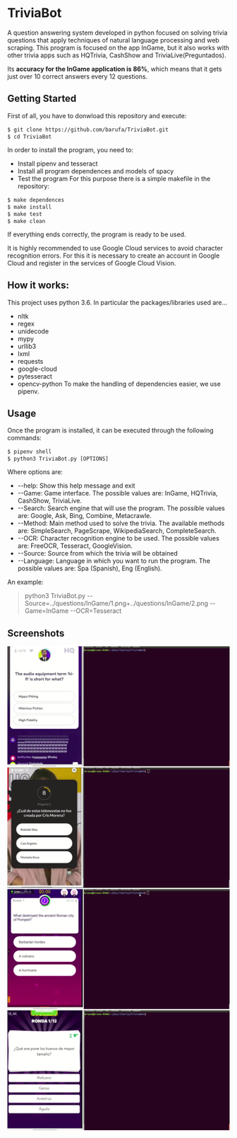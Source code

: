 # TriviaBot

A question answering system developed in python focused on solving trivia questions that apply techniques of natural language processing and web scraping.
This program is focused on the app InGame, but it also works with other trivia apps such as HQTrivia, CashShow and TriviaLive(Preguntados).

Its **accuracy for the InGame application is 86%**, which means that it gets just over 10 correct answers every 12 questions.

## Getting Started

First of all, you have to donwload this repository and execute:
```
$ git clone https://github.com/barufa/TriviaBot.git
$ cd TriviaBot
```
In order to install the program, you need to:
* Install pipenv and tesseract
* Install all program dependences and models of spacy
* Test the program
For this purpose there is a simple makefile in the repository:
```
$ make dependences
$ make install
$ make test
$ make clean
```
If everything ends correctly, the program is ready to be used.

It is highly recommended to use Google Cloud services to avoid character recognition errors.
For this it is necessary to create an account in Google Cloud and register in the services of Google Cloud Vision.

## How it works:

This project uses python 3.6. In particular the packages/libraries used are...
* nltk
* regex
* unidecode
* mypy
* urllib3
* lxml
* requests
* google-cloud
* pytesseract
* opencv-python
To make the handling of dependencies easier, we use pipenv.

## Usage

Once the program is installed, it can be executed through the following commands:
```
$ pipenv shell
$ python3 TriviaBot.py [OPTIONS]
```
Where options are:
* --help: Show this help message and exit
* --Game: Game interface. The possible values are: InGame, HQTrivia, CashShow, TriviaLive.
* --Search: Search engine that will use the program. The possible values are: Google, Ask, Bing, Combine, Metacrawle.
* --Method: Main method used to solve the trivia. The available methods are: SimpleSearch, PageScrape, WikipediaSearch, CompleteSearch.
* --OCR: Character recognition engine to be used. The possible values are: FreeOCR, Tesseract, GoogleVision.
* --Source: Source from which the trivia will be obtained
* --Language: Language in which you want to run the program. The possible values are: Spa (Spanish), Eng (English).

An example:
>python3 TriviaBot.py --Source=../questions/InGame/1.png+../questions/InGame/2.png --Game=InGame --OCR=Tesseract

## Screenshots

![](/questions/HQTrivia/HQTrivia.gif)
![](/questions/InGame/InGame.gif)
![](/questions/CashShow/CashShow.gif)
![](/questions/TriviaLive/TriviaLive.gif)
